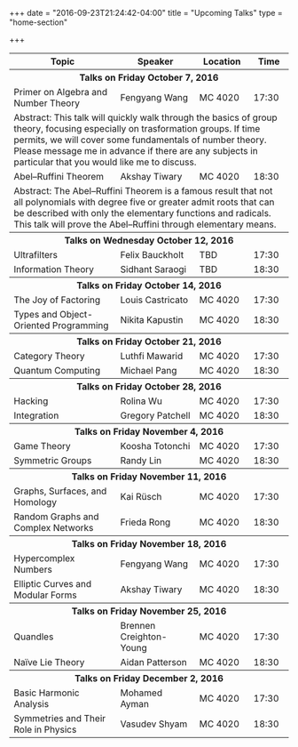 +++
date = "2016-09-23T21:24:42-04:00"
title = "Upcoming Talks"
type = "home-section"

+++

<table>
<thead>
<tr>
  <th>Topic</th>
  <th>Speaker</th>
  <th>Location</th>
  <th>Time</th>
</tr>
</thead>
<tbody>
<tr><th colspan=4>Talks on Friday October 7, 2016</th></tr>
<tr>
  <td>Primer on Algebra and Number Theory</td>
  <td>Fengyang Wang</td>
  <td>MC 4020</td>
  <td>17:30</td>
</tr>
<tr>
  <td colspan=4>
    Abstract: This talk will quickly walk through the basics of group theory,
    focusing especially on trasformation groups. If time permits, we will cover
    some fundamentals of number theory. Please message me in advance if there
    are any subjects in particular that you would like me to discuss.
  </td>
</tr>
<tr>
  <td>Abel–Ruffini Theorem</td>
  <td>Akshay Tiwary</td>
  <td>MC 4020</td>
  <td>18:30</td>
</tr>
<tr>
  <td colspan=4>
    Abstract: The Abel–Ruffini Theorem is a famous result that not all
    polynomials with degree five or greater admit roots that can be described
    with only the elementary functions and radicals. This talk will prove the
    Abel–Ruffini through elementary means.
  </td>
</tr>
<tr><th colspan=4>Talks on Wednesday October 12, 2016</th></tr>
<tr>
  <td>Ultrafilters</td>
  <td>Felix Bauckholt</td>
  <td>TBD</td>
  <td>17:30</td>
</tr>
<tr>
  <td>Information Theory</td>
  <td>Sidhant Saraogi</td>
  <td>TBD</td>
  <td>18:30</td>
</tr>
<tr><th colspan=4>Talks on Friday October 14, 2016</th></tr>
<tr>
  <td>The Joy of Factoring</td>
  <td>Louis Castricato</td>
  <td>MC 4020</td>
  <td>17:30</td>
</tr>
<tr>
  <td>Types and Object-Oriented Programming</td>
  <td>Nikita Kapustin</td>
  <td>MC 4020</td>
  <td>18:30</td>
</tr>
<tr><th colspan=4>Talks on Friday October 21, 2016</th></tr>
<tr>
  <td>Category Theory</td>
  <td>Luthfi Mawarid</td>
  <td>MC 4020</td>
  <td>17:30</td>
</tr>
<tr>
  <td>Quantum Computing</td>
  <td>Michael Pang</td>
  <td>MC 4020</td>
  <td>18:30</td>
</tr>
<tr><th colspan=4>Talks on Friday October 28, 2016</th></tr>
<tr>
  <td>Hacking</td>
  <td>Rolina Wu</td>
  <td>MC 4020</td>
  <td>17:30</td>
</tr>
<tr>
  <td>Integration</td>
  <td>Gregory Patchell</td>
  <td>MC 4020</td>
  <td>18:30</td>
</tr>
<tr><th colspan=4>Talks on Friday November 4, 2016</th></tr>
<tr>
  <td>Game Theory</td>
  <td>Koosha Totonchi</td>
  <td>MC 4020</td>
  <td>17:30</td>
</tr>
<tr>
  <td>Symmetric Groups</td>
  <td>Randy Lin</td>
  <td>MC 4020</td>
  <td>18:30</td>
</tr>
<tr><th colspan=4>Talks on Friday November 11, 2016</th></tr>
<tr>
  <td>Graphs, Surfaces, and Homology</td>
  <td>Kai Rüsch</td>
  <td>MC 4020</td>
  <td>17:30</td>
</tr>
<tr>
  <td>Random Graphs and Complex Networks</td>
  <td>Frieda Rong</td>
  <td>MC 4020</td>
  <td>18:30</td>
</tr>
<tr><th colspan=4>Talks on Friday November 18, 2016</th></tr>
<tr>
  <td>Hypercomplex Numbers</td>
  <td>Fengyang Wang</td>
  <td>MC 4020</td>
  <td>17:30</td>
</tr>
<tr>
  <td>Elliptic Curves and Modular Forms</td>
  <td>Akshay Tiwary</td>
  <td>MC 4020</td>
  <td>18:30</td>
</tr>
<tr><th colspan=4>Talks on Friday November 25, 2016</th></tr>
<tr>
  <td>Quandles</td>
  <td>Brennen Creighton-Young</td>
  <td>MC 4020</td>
  <td>17:30</td>
</tr>
<tr>
  <td>Naïve Lie Theory</td>
  <td>Aidan Patterson</td>
  <td>MC 4020</td>
  <td>18:30</td>
</tr>
<tr><th colspan=4>Talks on Friday December 2, 2016</th></tr>
<tr>
  <td>Basic Harmonic Analysis</td>
  <td>Mohamed Ayman</td>
  <td>MC 4020</td>
  <td>17:30</td>
</tr>
<tr>
  <td>Symmetries and Their Role in Physics</td>
  <td>Vasudev Shyam</td>
  <td>MC 4020</td>
  <td>18:30</td>
</tr>
</tbody>
</table>


